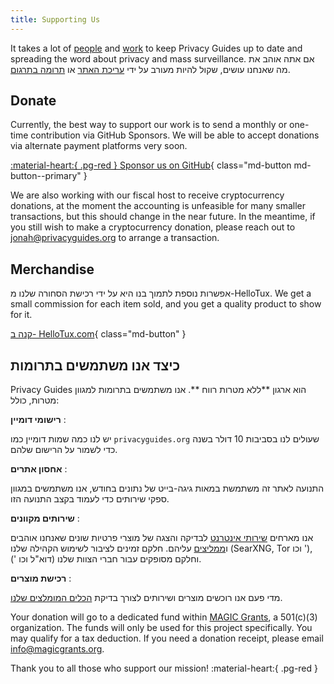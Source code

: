 ```yaml
---
title: Supporting Us
---
```


<!-- markdownlint-disable MD036 -->
It takes a lot of [people](contributors.md) and [work](https://github.com/privacyguides/privacyguides.org/pulse/monthly) to keep Privacy Guides up to date and spreading the word about privacy and mass surveillance. אם אתה אוהב את מה שאנחנו עושים, שקול להיות מעורב על ידי [עריכת האתר](https://github.com/privacyguides/privacyguides.org) או [תרומה בתרגום](https://crowdin.com/project/privacyguides).

## Donate

Currently, the best way to support our work is to send a monthly or one-time contribution via GitHub Sponsors. We will be able to accept donations via alternate payment platforms very soon.

[:material-heart:{ .pg-red } Sponsor us on GitHub](https://github.com/sponsors/privacyguides){ class="md-button md-button--primary" }

We are also working with our fiscal host to receive cryptocurrency donations, at the moment the accounting is unfeasible for many smaller transactions, but this should change in the near future. In the meantime, if you still wish to make a cryptocurrency donation, please reach out to [jonah@privacyguides.org](mailto:jonah@privacyguides.org) to arrange a transaction.

## Merchandise

אפשרות נוספת לתמוך בנו היא על ידי רכישת הסחורה שלנו מ-HelloTux. We get a small commission for each item sold, and you get a quality product to show for it.

[קנה ב- HelloTux.com](https://hellotux.com/privacyguides){ class="md-button" }

## כיצד אנו משתמשים בתרומות

Privacy Guides הוא ארגון **ללא מטרות רווח **. אנו משתמשים בתרומות למגוון מטרות, כולל:

**רישומי דומיין**
:

יש לנו כמה שמות דומיין כמו `privacyguides.org` שעולים לנו בסביבות 10 דולר בשנה כדי לשמור על הרישום שלהם.

**אחסון אתרים**
:

התנועה לאתר זה משתמשת במאות גיגה-בייט של נתונים בחודש, אנו משתמשים במגוון ספקי שירותים כדי לעמוד בקצב התנועה הזו.

**שירותים מקוונים**
:

אנו מארחים [שירותי אינטרנט](https://privacyguides.net) לבדיקה והצגה של מוצרי פרטיות שונים שאנחנו אוהבים ו[ממליצים](../tools.md) עליהם. חלקם זמינים לציבור לשימוש הקהילה שלנו (SearXNG, Tor וכו '), וחלקם מסופקים עבור חברי הצוות שלנו (דוא"ל וכו ').

**רכישת מוצרים**
:

מדי פעם אנו רוכשים מוצרים ושירותים לצורך בדיקת [הכלים המומלצים שלנו](../tools.md).

Your donation will go to a dedicated fund within [MAGIC Grants](https://magicgrants.org/), a 501(c)(3) organization. The funds will only be used for this project specifically. You may qualify for a tax deduction. If you need a donation receipt, please email <info@magicgrants.org>.

Thank you to all those who support our mission! :material-heart:{ .pg-red }

